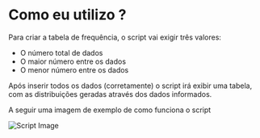 # Como eu utilizo ?
Para criar a tabela de frequência, o script vai exigir três valores:
  - O número total de dados
  - O maior número entre os dados
  - O menor número entre os dados

Após inserir todos os dados (corretamente) o script irá exibir uma tabela, com as distribuições geradas através dos dados informados.

A seguir uma imagem de exemplo de como funciona o script

![Script Image](https://image.prntscr.com/image/G9MUfNPPTrit_trIuL2f1Q.png)
